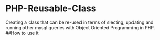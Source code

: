 # PHP-Reusable-Class

Creating a class that can be re-used in terms of slecting, updating and running other mysql queries with Object Oriented Programming in PHP.
##How to use it
